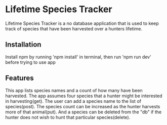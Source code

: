 # Lifetime Species Tracker

Lifetime Species Tracker is a no database application that is used to keep track of species that have been harvested over a hunters lifetime.

## Installation

Install npm by running 'npm install' in terminal, then run 'npm run dev' before trying to use app

## Features

This app lists species names and a count of how many have been harvested. The app assumes four species that a hunter might be interested in harvesting(get). The user can add a species name to the list of species(post). The species count can be increased as the hunter harvests more of that animal(put). And a species can be deleted from the "db" if the hunter does not wish to hunt that particular species(delete). 
